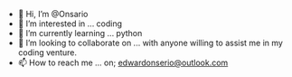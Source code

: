 - 👋 Hi, I’m @Onsario
- 👀 I’m interested in ... coding
- 🌱 I’m currently learning ... python
- 💞️ I’m looking to collaborate on ... with anyone willing to assist me in my coding venture.
- 📫 How to reach me ... on; edwardonserio@outlook.com

<!---
Onsario/Onsario is a ✨ special ✨ repository because its `README.md` (this file) appears on your GitHub profile.
You can click the Preview link to take a look at your changes.
--->
